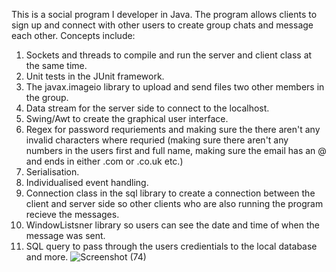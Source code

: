This is a social program I developer in Java. The program allows clients to sign up and connect with other users to create group chats and message each other.
Concepts include:
1. Sockets and threads to compile and run the server and client class at the same time.
2. Unit tests in the JUnit framework.
3. The javax.imageio library to upload and send files two other members in the group.
4. Data stream for the server side to connect to the localhost.
5. Swing/Awt to create the graphical user interface.
6. Regex for password requriements and making sure the there aren't any invalid characters where requried (making sure there aren't any numbers in the users first and full name, making sure the email has an @ and ends in either .com or .co.uk etc.)
7. Serialisation.
8. Individualised event handling.
9. Connection class in the sql library to create a connection between the client and server side so other clients who are also running the program recieve the messages.
10. WindowListsner library so users can see the date and time of when the message was sent.
11. SQL query to pass through the users credientials to the local database and more.
![Screenshot (74)](https://github.com/user-attachments/assets/973cda67-9266-4577-9d2c-bd2d9bf07c0c)
